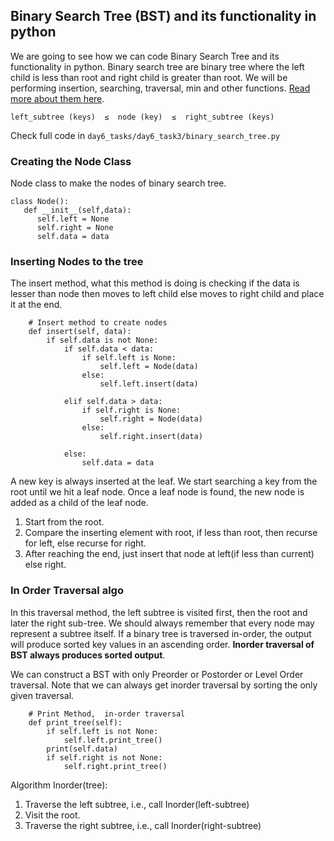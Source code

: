 ##  Binary Search Tree (BST) and its functionality in python
We are going to see how we can code Binary Search Tree and its functionality in python. Binary search tree are binary tree where the left child is less than root and right child is greater than root. We will be performing insertion, searching, traversal, min and other functions. [Read more about them here](https://en.wikipedia.org/wiki/Binary_search_tree).
```
left_subtree (keys)  ≤  node (key)  ≤  right_subtree (keys)
```
Check full code in `day6_tasks/day6_task3/binary_search_tree.py`

### Creating the Node Class
Node class to make the nodes of binary search tree.
```
class Node():
   def __init__(self,data):
      self.left = None
      self.right = None
      self.data = data
```
### Inserting Nodes to the tree
The insert method, what this method is doing is checking if the data is lesser than node then moves to left child else moves to right child and place it at the end.
```
    # Insert method to create nodes
    def insert(self, data):
        if self.data is not None:
            if self.data < data:
                if self.left is None:
                    self.left = Node(data)
                else:
                    self.left.insert(data)

            elif self.data > data:
                if self.right is None:
                    self.right = Node(data)
                else:
                    self.right.insert(data)

            else:
                self.data = data
```
A new key is always inserted at the leaf. We start searching a key from the root until we hit a leaf node. Once a leaf node is found, the new node is added as a child of the leaf node. 
1. Start from the root. 
2. Compare the inserting element with root, if less than root, then recurse for left, else recurse for right. 
3. After reaching the end, just insert that node at left(if less than current) else right. 

### In Order Traversal algo
In this traversal method, the left subtree is visited first, then the root and later the right sub-tree. We should always remember that every node may represent a subtree itself. If a binary tree is traversed in-order, the output will produce sorted key values in an ascending order. **Inorder traversal of BST always produces sorted output**.

We can construct a BST with only Preorder or Postorder or Level Order traversal. Note that we can always get inorder traversal by sorting the only given traversal.
```
    # Print Method,  in-order traversal
    def print_tree(self):
        if self.left is not None:
            self.left.print_tree()
        print(self.data)
        if self.right is not None:
            self.right.print_tree()
```
Algorithm Inorder(tree):
1. Traverse the left subtree, i.e., call Inorder(left-subtree)
2. Visit the root.
3. Traverse the right subtree, i.e., call Inorder(right-subtree)